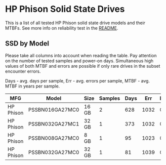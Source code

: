 HP Phison Solid State Drives
============================

This is a list of all tested HP Phison solid state drive models and their MTBFs. See
more info on reliability test in the [README](https://github.com/linuxhw/SMART).

SSD by Model
------------

Please take all columns into account when reading the table. Pay attention on the
number of tested samples and power-on days. Simultaneous high values of both MTBF
and errors are possible if only rare drives in the subset encounter errors.

Days - avg. days per sample,
Err  - avg. errors per sample,
MTBF - avg. MTBF in years per sample.

| MFG       | Model              | Size   | Samples | Days  | Err   | MTBF |
|-----------|--------------------|--------|---------|-------|-------|------|
| HP Phison | PSSBN016GA27MC0    | 16 GB  | 2       | 628   | 1032  | 0.00   |
| HP Phison | PSSBN032GA27MC1    | 32 GB  | 1       | 373   | 1032  | 0.00   |
| HP Phison | PSSBN008GA27MC0    | 8 GB   | 1       | 95    | 1023  | 0.00   |
| HP Phison | PSSBN032GA27MC0    | 32 GB  | 1       | 81    | 1039  | 0.00   |
